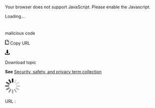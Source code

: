 Your browser does not support JavaScript. Please enable the Javascript.

Loading...

# 

malicious code

![Copy URL](malicious-code_files/Copy.png)
Copy URL

![Download](malicious-code_files/Download.png)

Download topic

**See** [Security, safety, and privacy term collection](https://worldready.cloudapp.net/Styleguide/Read?id=2700&topicid=26894)

![In progress](malicious-code_files/activity-large.gif)

URL :

